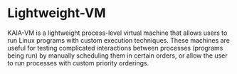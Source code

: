 # Lightweight-VM
KAIA-VM is a lightweight process-level virtual machine that allows users to run Linux programs with custom execution techniques. These machines are useful for testing complicated interactions between processes (programs being run) by manually scheduling them in certain orders, or allow the user to run processes with custom priority orderings.

